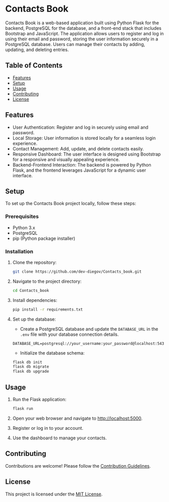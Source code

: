 # Contacts Book

Contacts Book is a web-based application built using Python Flask for the backend, PostgreSQL for the database, and a front-end stack that includes Bootstrap and JavaScript. The application allows users to register and log in using their email and password, storing the user information securely in a PostgreSQL database. Users can manage their contacts by adding, updating, and deleting entries.

## Table of Contents

- [Features](#features)
- [Setup](#setup)
- [Usage](#usage)
- [Contributing](#contributing)
- [License](#license)

## Features

- User Authentication: Register and log in securely using email and password.
- Local Storage: User information is stored locally for a seamless login experience.
- Contact Management: Add, update, and delete contacts easily.
- Responsive Dashboard: The user interface is designed using Bootstrap for a responsive and visually appealing experience.
- Backend-Frontend Interaction: The backend is powered by Python Flask, and the frontend leverages JavaScript for a dynamic user interface.

## Setup

To set up the Contacts Book project locally, follow these steps:

### Prerequisites

- Python 3.x
- PostgreSQL
- pip (Python package installer)

### Installation

1. Clone the repository:

    ```bash
    git clone https://github.com/dev-diegov/Contacts_book.git
    ```

2. Navigate to the project directory:

    ```bash
    cd Contacts_book
    ```

3. Install dependencies:

    ```bash
    pip install -r requirements.txt
    ```

4. Set up the database:

    - Create a PostgreSQL database and update the `DATABASE_URL` in the `.env` file with your database connection details.

    ```env
    DATABASE_URL=postgresql://your_username:your_password@localhost:5432/your_database
    ```

    - Initialize the database schema:

    ```bash
    flask db init
    flask db migrate
    flask db upgrade
    ```

## Usage

1. Run the Flask application:

    ```bash
    flask run
    ```

2. Open your web browser and navigate to [http://localhost:5000](http://localhost:5000).

3. Register or log in to your account.

4. Use the dashboard to manage your contacts.

## Contributing

Contributions are welcome! Please follow the [Contribution Guidelines](CONTRIBUTING.md).

## License

This project is licensed under the [MIT License](LICENSE).
